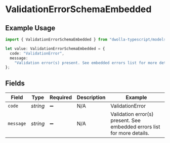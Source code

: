# ValidationErrorSchemaEmbedded

## Example Usage

```typescript
import { ValidationErrorSchemaEmbedded } from "dwolla-typescript/models";

let value: ValidationErrorSchemaEmbedded = {
  code: "ValidationError",
  message:
    "Validation error(s) present. See embedded errors list for more details.",
};
```

## Fields

| Field                                                                   | Type                                                                    | Required                                                                | Description                                                             | Example                                                                 |
| ----------------------------------------------------------------------- | ----------------------------------------------------------------------- | ----------------------------------------------------------------------- | ----------------------------------------------------------------------- | ----------------------------------------------------------------------- |
| `code`                                                                  | *string*                                                                | :heavy_minus_sign:                                                      | N/A                                                                     | ValidationError                                                         |
| `message`                                                               | *string*                                                                | :heavy_minus_sign:                                                      | N/A                                                                     | Validation error(s) present. See embedded errors list for more details. |
